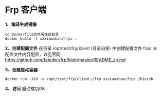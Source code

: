 # Frp 客户端
**1、编译生成镜像**
```
cd Dockerfile文件所在的目录
docker build -t xzxiaoshan/frpc .
```
**2、创建配置文件**
在目录 /opt/test/frp/client (目录自便) 中创建配置文件 frpc.ini
配置文件内容配置，详见官网 https://github.com/fatedier/frp/blob/master/README_zh.md

**3、创建启动容器**
```
docker run -itd -v /opt/test/frp/client:/frp xzxiaoshan/frpc /bin/sh
```
**4、访问**
启动成功OK
